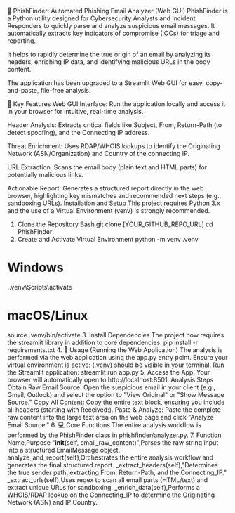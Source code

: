 🚨 PhishFinder: Automated Phishing Email Analyzer (Web GUI)
PhishFinder is a Python utility designed for Cybersecurity Analysts and Incident Responders to quickly parse and analyze suspicious email messages. It automatically extracts key indicators of compromise (IOCs) for triage and reporting.

It helps to rapidly determine the true origin of an email by analyzing its headers, enriching IP data, and identifying malicious URLs in the body content.

The application has been upgraded to a Streamlit Web GUI for easy, copy-and-paste, file-free analysis.

🎯 Key Features
Web GUI Interface: Run the application locally and access it in your browser for intuitive, real-time analysis.

Header Analysis: Extracts critical fields like Subject, From, Return-Path (to detect spoofing), and the Connecting IP address.

Threat Enrichment: Uses RDAP/WHOIS lookups to identify the Originating Network (ASN/Organization) and Country of the connecting IP.

URL Extraction: Scans the email body (plain text and HTML parts) for potentially malicious links.

Actionable Report: Generates a structured report directly in the web browser, highlighting key mismatches and recommended next steps (e.g., sandboxing URLs).
Installation and Setup
This project requires Python 3.x and the use of a Virtual Environment (venv) is strongly recommended.

1. Clone the Repository
Bash 
git clone [YOUR_GITHUB_REPO_URL]
cd PhishFinder
2. Create and Activate Virtual Environment
python -m venv .venv
# Windows
.\.venv\Scripts\activate
# macOS/Linux
source .venv/bin/activate
3. Install Dependencies
The project now requires the streamlit library in addition to core dependencies.
pip install -r requirements.txt
4. 🚀 Usage (Running the Web Application)
The analysis is performed via the web application using the app.py entry point.
Ensure your virtual environment is active: (.venv) should be visible in your terminal.
Run the Streamlit application:
streamlit run app.py
5. Access the App: Your browser will automatically open to http://localhost:8501.
Analysis Steps
Obtain Raw Email Source: Open the suspicious email in your client (e.g., Gmail, Outlook) and select the option to "View Original" or "Show Message Source."
Copy All Content: Copy the entire text block, ensuring you include all headers (starting with Received:).
Paste & Analyze: Paste the complete raw content into the large text area on the web page and click "Analyze Email Source."
6. 💻 Core Functions
The entire analysis workflow is performed by the PhishFinder class in phishfinder/analyzer.py.
7. Function Name,Purpose
"__init__(self, email_raw_content)",Parses the raw string input into a structured EmailMessage object.
analyze_and_report(self),Orchestrates the entire analysis workflow and generates the final structured report.
_extract_headers(self),"Determines the true sender path, extracting From, Return-Path, and the Connecting_IP."
_extract_urls(self),Uses regex to scan all email parts (HTML/text) and extract unique URLs for sandboxing.
_enrich_data(self),Performs a WHOIS/RDAP lookup on the Connecting_IP to determine the Originating Network (ASN) and IP Country.